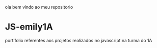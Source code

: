 ola bem vindo ao meu repositorio

# JS-emily1A
portifolio referentes aos projetos realizados no javascript na turma do 1A 
